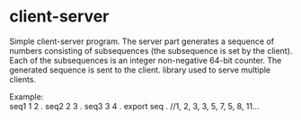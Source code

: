# client-server

Simple client-server program. The server part generates a sequence of numbers consisting of subsequences (the subsequence is set by the client). 
Each of the subsequences is an integer non-negative 64-bit counter. 
The generated sequence is sent to the client. <pthread> library used to serve multiple clients.

Example:  
seq1 1 2 . 
seq2 2 3 . 
seq3 3 4 . 
export seq . 
//1, 2, 3, 3, 5, 7, 5, 8, 11...
